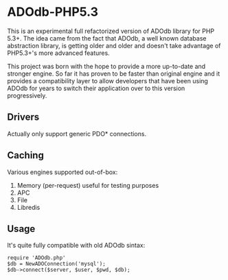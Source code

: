ADOdb-PHP5.3
=============

This is an experimental full refactorized version of ADOdb library for PHP 5.3+. 
The idea came from the fact that ADOdb, a well known database abstraction library, 
is getting older and older and doesn't take advantage of PHP5.3+'s more advanced features. 

This project was born with the hope to provide a more up-to-date and stronger engine. 
So far it has proven to be faster than original engine and it provides a compatibility 
layer to allow developers that have been using ADOdb for years to switch 
their application over to this version progressively. 

Drivers
-------

Actually only support generic PDO* connections.


Caching
-------

Various engines supported out-of-box:

1. Memory (per-request) useful for testing purposes
2. APC
3. File
4. Libredis

Usage
-----

It's quite fully compatible with old ADOdb sintax:

    require 'ADOdb.php'
    $db = NewADOConnection('mysql');
    $db->connect($server, $user, $pwd, $db);